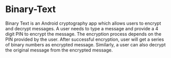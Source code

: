 # Binary-Text
Binary Text is an Android cryptography app which allows users to encrypt and decrypt messages. A user needs to type a message and provide a 4 digit PIN to encrypt the message. The encryption process depends on the PIN provided by the user. After successful encryption, user will get a series of binary numbers as encrypted message. Similarly, a user can also decrypt the original message from the encrypted message.
